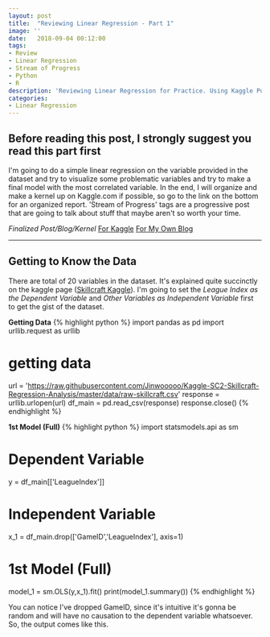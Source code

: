 ```yaml
---
layout: post
title:  "Reviewing Linear Regression - Part 1"
image: ''
date:   2018-09-04 00:12:00
tags:
- Review
- Linear Regression
- Stream of Progress
- Python
- R
description: 'Reviewing Linear Regression for Practice. Using Kaggle Public Dataset : Skillcraft'
categories:
- Linear Regression
---
```


## Before reading this post, I strongly suggest you read this part first

I'm going to do a simple linear regression on the variable provided in the dataset and try to visualize some problematic variables and try to make a final model with the most correlated variable. In the end, I will organize and make a kernel up on Kaggle.com if possible, so go to the link on the bottom for an organized report. 'Stream of Progress' tags are a progressive post that are going to talk about stuff that maybe aren't so worth your time.

*Finalized Post/Blog/Kernel*
[For Kaggle](www.google.com)
[For My Own Blog](www.google.com)

---

## Getting to Know the Data

There are total of 20 variables in the dataset. It's explained quite succinctly on the kaggle page ([Skillcraft Kaggle](https://www.kaggle.com/danofer/skillcraft/home)). I'm going to set the *League Index as the Dependent Variable* and *Other Variables as Independent Variable* first to get the gist of the dataset.

**Getting Data**
{% highlight python %}
import pandas as pd
import urllib.request as urllib

# getting data
url = 'https://raw.githubusercontent.com/Jinwooooo/Kaggle-SC2-Skillcraft-Regression-Analysis/master/data/raw-skillcraft.csv'
response = urllib.urlopen(url)
df_main = pd.read_csv(response)
response.close()
{% endhighlight %}

**1st Model (Full)**
{% highlight python %}
import statsmodels.api as sm

# Dependent Variable
y = df_main[['LeagueIndex']]

# Independent Variable
x_1 = df_main.drop(['GameID','LeagueIndex'], axis=1)

# 1st Model (Full)
model_1 = sm.OLS(y,x_1).fit()
print(model_1.summary())
{% endhighlight %}

You can notice I've dropped GameID, since it's intuitive it's gonna be random and will have no causation to the dependent variable whatsoever. So, the output comes like this.

<!-- {% highlight r %}
OLS Regression Results                            
==============================================================================
Dep. Variable:            LeagueIndex   R-squared:                       0.947
Model:                            OLS   Adj. R-squared:                  0.947
Method:                 Least Squares   F-statistic:                     3313.
Date:                Tue, 04 Sep 2018   Prob (F-statistic):               0.00
Time:                        11:43:03   Log-Likelihood:                -4746.6
No. Observations:                3338   AIC:                             9529.
Df Residuals:                    3320   BIC:                             9639.
Df Model:                          18                                         
Covariance Type:            nonrobust                                         
========================================================================================
                           coef    std err          t      P>|t|      [0.025      0.975]
----------------------------------------------------------------------------------------
Age                      0.0228      0.004      5.347      0.000       0.014       0.031
HoursPerWeek             0.0083      0.002      5.432      0.000       0.005       0.011
TotalHours           -1.086e-06   1.01e-06     -1.076      0.282   -3.07e-06    8.93e-07
APM                     -0.0100      0.002     -4.756      0.000      -0.014      -0.006
SelectByHotkeys         87.7749     12.495      7.025      0.000      63.276     112.274
AssignToHotkeys        845.1831    105.214      8.033      0.000     638.892    1051.474
UniqueHotkeys            0.0312      0.009      3.659      0.000       0.014       0.048
MinimapAttacks        1025.4474    116.747      8.784      0.000     796.545    1254.350
MinimapRightClicks      -3.8355     54.979     -0.070      0.944    -111.632     103.961
NumberOfPACs           864.9794     45.537     18.995      0.000     775.696     954.263
GapBetweenPACs          -0.0075      0.002     -4.959      0.000      -0.011      -0.005
ActionLatency           -0.0074      0.002     -4.486      0.000      -0.011      -0.004
ActionsInPAC             0.2866      0.027     10.809      0.000       0.235       0.339
TotalMapExplored        -0.0067      0.003     -2.094      0.036      -0.013      -0.000
WorkersMade            221.4666     38.250      5.790      0.000     146.470     296.463
UniqueUnitsMade         -0.0085      0.012     -0.702      0.483      -0.032       0.015
ComplexUnitsMade       244.2682    210.433      1.161      0.246    -168.323     656.859
ComplexAbilitiesUsed    18.6144     84.779      0.220      0.826    -147.611     184.840
==============================================================================
Omnibus:                       15.520   Durbin-Watson:                   2.049
Prob(Omnibus):                  0.000   Jarque-Bera (JB):               15.680
Skew:                          -0.163   Prob(JB):                     0.000394
Kurtosis:                       2.917   Cond. No.                     2.16e+08
==============================================================================

Warnings:
[1] Standard Errors assume that the covariance matrix of the errors is correctly specified.
[2] The condition number is large, 2.16e+08. This might indicate that there are
strong multicollinearity or other numerical problems.
{% endhighlight %}

It's common practice to remove p-values that are lower than 0.05 (of course adjustments are made depending on the result you are trying to achieve through linear regression). So I'm going to remove total of 5 independent variable (TotalHours, MinimapRightClicks, UniqueUnitsMade, ComplextUnitsMade, ComplexAbilitiesUsed)

**2nd Model (Removing Insignificant p-value variables)**
{% highlight python %}
# 2nd Model : Excluding Independent Variable w/ p-values lower than 0.05
x_2 = df_main.drop(['GameID','LeagueIndex','TotalHours','MinimapRightClicks','UniqueUnitsMade',
                   'ComplexUnitsMade','ComplexAbilitiesUsed'], axis=1)
model_2 = sm.OLS(y,x_2).fit()
print(model_2.summary())
{% endhighlight %}

{% highlight r %}
OLS Regression Results                            
==============================================================================
Dep. Variable:            LeagueIndex   R-squared:                       0.947
Model:                            OLS   Adj. R-squared:                  0.947
Method:                 Least Squares   F-statistic:                     4588.
Date:                Tue, 04 Sep 2018   Prob (F-statistic):               0.00
Time:                        21:12:51   Log-Likelihood:                -4748.5
No. Observations:                3338   AIC:                             9523.
Df Residuals:                    3325   BIC:                             9602.
Df Model:                          13                                         
Covariance Type:            nonrobust                                         
====================================================================================
                       coef    std err          t      P>|t|      [0.025      0.975]
------------------------------------------------------------------------------------
Age                  0.0222      0.004      5.233      0.000       0.014       0.031
HoursPerWeek         0.0083      0.002      5.448      0.000       0.005       0.011
APM                 -0.0101      0.002     -4.929      0.000      -0.014      -0.006
SelectByHotkeys     88.0018     12.238      7.191      0.000      64.007     111.997
AssignToHotkeys    857.7489    104.714      8.191      0.000     652.438    1063.060
UniqueHotkeys        0.0311      0.009      3.653      0.000       0.014       0.048
MinimapAttacks    1019.3487    115.693      8.811      0.000     792.512    1246.185
NumberOfPACs       860.8636     43.995     19.567      0.000     774.604     947.123
GapBetweenPACs      -0.0074      0.002     -4.887      0.000      -0.010      -0.004
ActionLatency       -0.0078      0.002     -4.798      0.000      -0.011      -0.005
ActionsInPAC         0.2884      0.026     10.985      0.000       0.237       0.340
TotalMapExplored    -0.0067      0.003     -2.413      0.016      -0.012      -0.001
WorkersMade        227.8747     37.815      6.026      0.000     153.732     302.017
==============================================================================
Omnibus:                       15.856   Durbin-Watson:                   2.049
Prob(Omnibus):                  0.000   Jarque-Bera (JB):               16.022
Skew:                          -0.165   Prob(JB):                     0.000332
Kurtosis:                       2.917   Cond. No.                     9.86e+05
==============================================================================

Warnings:
[1] Standard Errors assume that the covariance matrix of the errors is correctly specified.
[2] The condition number is large, 9.86e+05. This might indicate that there are
strong multicollinearity or other numerical problems.
{% endhighlight %}

Looks a bit nicer now in terms of p-value for correlation. However, we still need to check upon other issues here. First let's try to see if the league index follows a normal distribution curve.

{% highlight python %}
import matplotlib.pyplot as plt

df_league_index_distr = (df_main['LeagueIndex'].value_counts()).to_frame()
df_league_index_distr.sort_index(inplace=True)
df_league_index_distr.plot(kind='bar',y='LeagueIndex',colormap='Paired')
plt.show()
{% endhighlight %}

<img src="../uploads/skillcraft-normal-distr.png">

It's a skewed toward the higher LeagueIndex. Need to keep that in mind as we go on, but since it's somewhat of a normal distribution curve, I think it's okay to do a linear regression. For next step I think I will have to check upon outliers in the data. Will come back to that on the next post :^). -->
